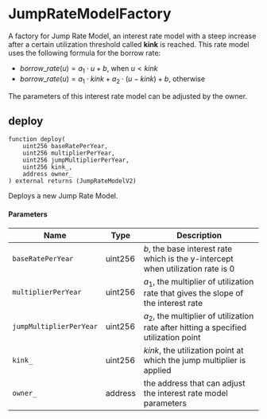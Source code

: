 # JumpRateModelFactory

A factory for Jump Rate Model, an interest rate model with a steep increase after a certain utilization threshold called __kink__ is reached. This rate model uses the following formula for the borrow rate:

* $borrow\_rate(u)=a_1 \cdot u + b$, when $u<kink$
* $borrow\_rate(u)=a_1 \cdot kink + a_2  \cdot (u-kink) + b$, otherwise

The parameters of this interest rate model can be adjusted by the owner.

## deploy

```solidity
function deploy(
    uint256 baseRatePerYear,
    uint256 multiplierPerYear,
    uint256 jumpMultiplierPerYear,
    uint256 kink_,
    address owner_
) external returns (JumpRateModelV2)
```

Deploys a new Jump Rate Model.

#### Parameters

| Name | Type | Description |
| ---- | ---- | ----------- |
| `baseRatePerYear` | uint256 | $b$, the base interest rate which is the y-intercept when utilization rate is 0 |
| `multiplierPerYear` | uint256 | $a_1$, the multiplier of utilization rate that gives the slope of the interest rate |
| `jumpMultiplierPerYear` | uint256 | $a_2$, the multiplier of utilization rate after hitting a specified utilization point |
| `kink_` | uint256 | $kink$, the utilization point at which the jump multiplier is applied |
| `owner_` | address | the address that can adjust the interest rate model parameters |
